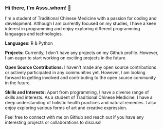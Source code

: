 ### Hi there, I'm Asss_whom! 👋

I'm a student of Traditional Chinese Medicine with a passion for coding and development. Although I am currently focused on my studies, I have a keen interest in programming and enjoy exploring different programming languages and technologies.

**Languages:** R & Python

**Projects:** Currently, I don't have any projects on my Github profile. However, I am eager to start working on exciting projects in the future.

**Open Source Contributions:** I haven't made any open source contributions or actively participated in any communities yet. However, I am looking forward to getting involved and contributing to the open source community in the future.

**Skills and Interests:** Apart from programming, I have a diverse range of skills and interests. As a student of Traditional Chinese Medicine, I have a deep understanding of holistic health practices and natural remedies. I also enjoy exploring various forms of art and creative expression.

Feel free to connect with me on Github and reach out if you have any interesting projects or collaborations to discuss!



<!---
asss-whom/asss-whom is a ✨ special ✨ repository because its `README.md` (this file) appears on your GitHub profile.
You can click the Preview link to take a look at your changes.
--->

